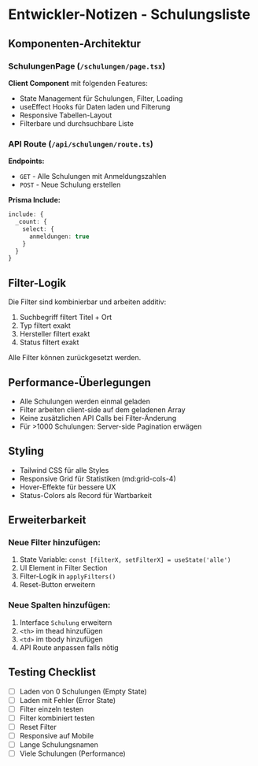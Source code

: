 # Entwickler-Notizen - Schulungsliste

## Komponenten-Architektur

### SchulungenPage (`/schulungen/page.tsx`)

**Client Component** mit folgenden Features:
- State Management für Schulungen, Filter, Loading
- useEffect Hooks für Daten laden und Filterung
- Responsive Tabellen-Layout
- Filterbare und durchsuchbare Liste

### API Route (`/api/schulungen/route.ts`)

**Endpoints:**
- `GET` - Alle Schulungen mit Anmeldungszahlen
- `POST` - Neue Schulung erstellen

**Prisma Include:**
```typescript
include: {
  _count: {
    select: {
      anmeldungen: true
    }
  }
}
```

## Filter-Logik

Die Filter sind kombinierbar und arbeiten additiv:
1. Suchbegriff filtert Titel + Ort
2. Typ filtert exakt
3. Hersteller filtert exakt
4. Status filtert exakt

Alle Filter können zurückgesetzt werden.

## Performance-Überlegungen

- Alle Schulungen werden einmal geladen
- Filter arbeiten client-side auf dem geladenen Array
- Keine zusätzlichen API Calls bei Filter-Änderung
- Für >1000 Schulungen: Server-side Pagination erwägen

## Styling

- Tailwind CSS für alle Styles
- Responsive Grid für Statistiken (md:grid-cols-4)
- Hover-Effekte für bessere UX
- Status-Colors als Record für Wartbarkeit

## Erweiterbarkeit

### Neue Filter hinzufügen:
1. State Variable: `const [filterX, setFilterX] = useState('alle')`
2. UI Element in Filter Section
3. Filter-Logik in `applyFilters()`
4. Reset-Button erweitern

### Neue Spalten hinzufügen:
1. Interface `Schulung` erweitern
2. `<th>` im thead hinzufügen
3. `<td>` im tbody hinzufügen
4. API Route anpassen falls nötig

## Testing Checklist

- [ ] Laden von 0 Schulungen (Empty State)
- [ ] Laden mit Fehler (Error State)
- [ ] Filter einzeln testen
- [ ] Filter kombiniert testen
- [ ] Reset Filter
- [ ] Responsive auf Mobile
- [ ] Lange Schulungsnamen
- [ ] Viele Schulungen (Performance)
